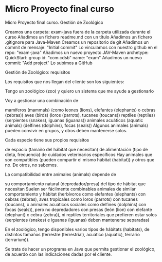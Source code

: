 # Micro Proyecto final curso

Micro Proyecto final curso. Gestión de Zoológico

Creamos una carpeta: exam-java fuera de la carpeta utilizada durante el curso
Añadimos un fichero readme.md con un título
Añadimos un fichero .gitignore para Java-Maven
Creamos un repositorio de git
Añadimos un commit de mensaje: "Initial commit"
Lo vinculamos con nuestro github en el repo: "exam-java"
Añadimos un nuevo proyecto JAV-Maven archetype: QuickStart:
group id: "com.cdsb"
name: "exam"
Añadimos un nuevo commit: "Add project"
Lo subimos a GitHub




Gestión de Zoológico: requisitos

Los requisitos que nos llegan del cliente son los siguientes:

Tengo un zoológico (zoo) y quiero un sistema que me ayude a gestionarlo

Voy a gestionar una combinación de

mamíferos (mammals) (como leones (lions), elefantes (elephants) o cebras (zebras))
aves (birds) (loros (parrots), tucanes (toucans))
reptiles (reptiles) (serpientes (snakes), iguanas (iguanas))
animales acuáticos (aquatic animals) (delfines (dolphins), focas (seals))
Algunos animales (animals) pueden convivir en grupos, y otros deben mantenerse solos.

Cada especie tiene sus propios requisitos

de espacio (tamaño del hábitat que necesitan)
de alimentación (tipo de dieta, frecuencia)
de cuidados veterinarios específicos
Hay animales que son compatibles (pueden compartir el mismo hábitat (habitat)) y otros que no. De otros, no sabemos.

La compatibilidad entre animales (animals) depende de

su comportamiento natural (depredador/presa)
del tipo de hábitat que necesitan
Suelen ser fácilmente combinables animales de similar comportamiento y hábitat (herbívoros como elefantes (elephants) con cebras (zebras), aves tropicales como loros (parrots) con tucanes (toucans), o animales acuáticos sociales como delfines (dolphins) con focas (seals)), pero no depredadores con presas (león (lion) con elefante (elephant) o cebra (zebra)), ni reptiles territoriales que prefieren estar solos (serpientes (snakes) e iguanas (iguanas) deben mantenerse separadas)

En el zoológico, tengo disponibles varios tipos de hábitats (habitats), de distintos tamaños (terrestre (terrestrial), acuático (aquatic), terrario (terrarium)).

Se trata de hacer un programa en Java que permita gestionar el zoológico, de acuerdo con las indicaciones dadas por el cliente.